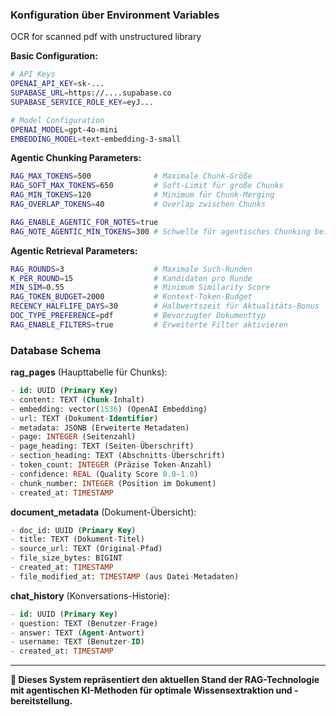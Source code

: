 
### **Konfiguration über Environment Variables**

OCR for scanned pdf with unstructured library

**Basic Configuration:**
```bash
# API Keys
OPENAI_API_KEY=sk-...
SUPABASE_URL=https://....supabase.co
SUPABASE_SERVICE_ROLE_KEY=eyJ...

# Model Configuration  
OPENAI_MODEL=gpt-4o-mini
EMBEDDING_MODEL=text-embedding-3-small
```

**Agentic Chunking Parameters:**
```bash
RAG_MAX_TOKENS=500              # Maximale Chunk-Größe
RAG_SOFT_MAX_TOKENS=650         # Soft-Limit für große Chunks
RAG_MIN_TOKENS=120              # Minimum für Chunk-Merging
RAG_OVERLAP_TOKENS=40           # Overlap zwischen Chunks

RAG_ENABLE_AGENTIC_FOR_NOTES=true
RAG_NOTE_AGENTIC_MIN_TOKENS=300 # Schwelle für agentisches Chunking bei Notizen
```

**Agentic Retrieval Parameters:**
```bash
RAG_ROUNDS=3                    # Maximale Such-Runden
K_PER_ROUND=15                  # Kandidaten pro Runde
MIN_SIM=0.55                    # Minimum Similarity Score
RAG_TOKEN_BUDGET=2000           # Kontext-Token-Budget
RECENCY_HALFLIFE_DAYS=30        # Halbwertszeit für Aktualitäts-Bonus
DOC_TYPE_PREFERENCE=pdf         # Bevorzugter Dokumenttyp
RAG_ENABLE_FILTERS=true         # Erweiterte Filter aktivieren
```

### **Database Schema**

**rag_pages** (Haupttabelle für Chunks):
```sql
- id: UUID (Primary Key)
- content: TEXT (Chunk-Inhalt)
- embedding: vector(1536) (OpenAI Embedding)
- url: TEXT (Dokument-Identifier)
- metadata: JSONB (Erweiterte Metadaten)
- page: INTEGER (Seitenzahl)
- page_heading: TEXT (Seiten-Überschrift)
- section_heading: TEXT (Abschnitts-Überschrift)  
- token_count: INTEGER (Präzise Token-Anzahl)
- confidence: REAL (Quality Score 0.0-1.0)
- chunk_number: INTEGER (Position im Dokument)
- created_at: TIMESTAMP
```

**document_metadata** (Dokument-Übersicht):
```sql
- doc_id: UUID (Primary Key)
- title: TEXT (Dokument-Titel)
- source_url: TEXT (Original-Pfad)
- file_size_bytes: BIGINT
- created_at: TIMESTAMP
- file_modified_at: TIMESTAMP (aus Datei-Metadaten)
```

**chat_history** (Konversations-Historie):
```sql
- id: UUID (Primary Key)  
- question: TEXT (Benutzer-Frage)
- answer: TEXT (Agent-Antwort)
- username: TEXT (Benutzer-ID)
- created_at: TIMESTAMP
```

---

**🚀 Dieses System repräsentiert den aktuellen Stand der RAG-Technologie mit agentischen KI-Methoden für optimale Wissensextraktion und -bereitstellung.**